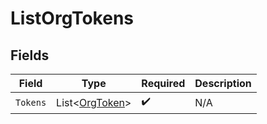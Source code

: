 # ListOrgTokens


## Fields

| Field                                             | Type                                              | Required                                          | Description                                       |
| ------------------------------------------------- | ------------------------------------------------- | ------------------------------------------------- | ------------------------------------------------- |
| `Tokens`                                          | List<[OrgToken](../../Models/Shared/OrgToken.md)> | :heavy_check_mark:                                | N/A                                               |